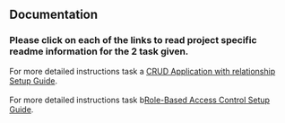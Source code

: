 ##  Documentation

### Please click on each of the links to read project specific readme information for the 2 task given. 

For more detailed instructions task a [CRUD Application with relationship Setup Guide](task_a_readme.md).<br/><br/>
For more detailed instructions task b[Role-Based Access Control Setup Guide](task_b_readme.md).
